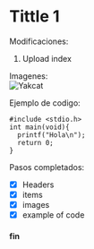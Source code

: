 # Tittle 1
Modificaciones: 
1. Upload index

Imagenes:  
![Yakcat](https://octodex.github.com/images/yaktocat.png)

Ejemplo de codigo:

```
#include <stdio.h>
int main(void){
  printf("Hola\n");
  return 0;
}
```
Pasos completados:
- [x] Headers
- [x] items
- [x] images
- [x] example of code

#### fin
